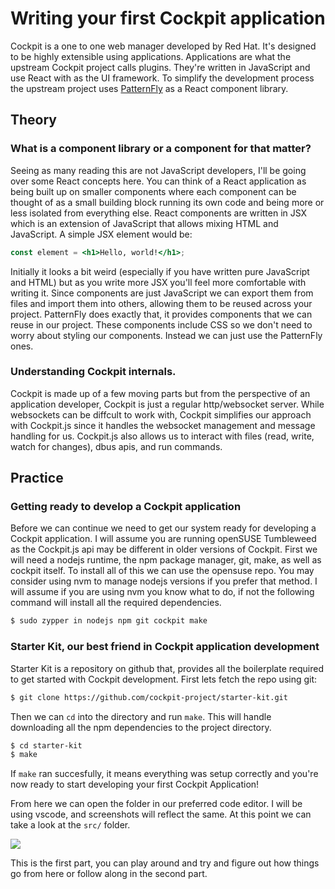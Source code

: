 # Writing your first Cockpit application

Cockpit is a one to one web manager developed by Red Hat. It's designed to be highly extensible using applications. Applications are what the upstream Cockpit project calls plugins. They're written in JavaScript and use React with as the UI framework. To simplify the development process the upstream project uses [PatternFly](https://www.patternfly.org) as a React component library.

## Theory

### What is a component library or a component for that matter?

Seeing as many reading this are not JavaScript developers, I'll be going over some React concepts here. You can think of a React application as being built up on smaller components where each component can be thought of as a small building block running its own code and being more or less isolated from everything else. React components are written in JSX which is an extension of JavaScript that allows mixing HTML and JavaScript. A simple JSX element would be:

```jsx
const element = <h1>Hello, world!</h1>;
```

Initially it looks a bit weird (especially if you have written pure JavaScript and HTML) but as you write more JSX you'll feel more comfortable with writing it. Since components are just JavaScript we can export them from files and import them into others, allowing them to be reused across your project. PatternFly does exactly that, it provides components that we can reuse in our project. These components include CSS so we don't need to worry about styling our components. Instead we can just use the PatternFly ones.

### Understanding Cockpit internals.

Cockpit is made up of a few moving parts but from the perspective of an application developer, Cockpit is just a regular http/websocket server. While websockets can be diffcult to work with, Cockpit simplifies our approach with Cockpit.js since it handles the websocket management and message handling for us. Cockpit.js also allows us to interact with files (read, write, watch for changes), dbus apis, and run commands.

## Practice

### Getting ready to develop a Cockpit application

Before we can continue we need to get our system ready for developing a Cockpit application. I will assume you are running openSUSE Tumbleweed as the Cockpit.js api may be different in older versions of Cockpit. First we will need a nodejs runtime, the npm package manager, git, make, as well as cockpit itself. To install all of this we can use the opensuse repo. You may consider using nvm to manage nodejs versions if you prefer that method. I will assume if you are using nvm you know what to do, if not the following command will install all the required dependencies.

```sh
$ sudo zypper in nodejs npm git cockpit make
```

### Starter Kit, our best friend in Cockpit application development

Starter Kit is a repository on github that, provides all the boilerplate required to get started with Cockpit development. First lets fetch the repo using git:

```sh
$ git clone https://github.com/cockpit-project/starter-kit.git
```

Then we can `cd` into the directory and run `make`. This will handle downloading all the npm dependencies to the project directory.

```sh
$ cd starter-kit
$ make
```

If `make` ran succesfully, it means everything was setup correctly and you're now ready to start developing your first Cockpit Application!

From here we can open the folder in our preferred code editor. I will be using vscode, and screenshots will reflect the same. At this point we can take a look at the `src/` folder.

![](images/file_explorer.png)


This is the first part, you can play around and try and figure out how things go from here or follow along in the second part.
